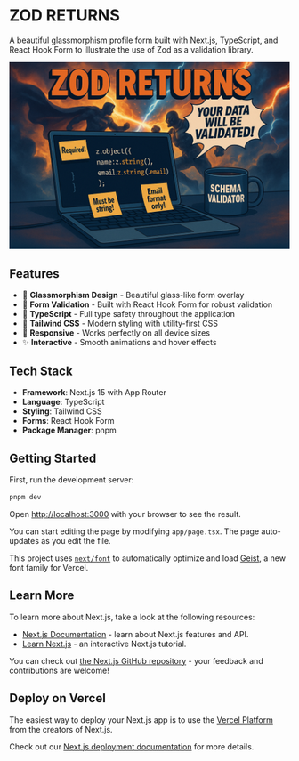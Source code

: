 # ZOD RETURNS

A beautiful glassmorphism profile form built with Next.js, TypeScript, and React Hook Form to illustrate the use of Zod as a validation library.

![Zod Returns Profile Form](./public/zod-returns-cover.png)

## Features

- 🎨 **Glassmorphism Design** - Beautiful glass-like form overlay
- 📝 **Form Validation** - Built with React Hook Form for robust validation
- 🎯 **TypeScript** - Full type safety throughout the application
- 🎨 **Tailwind CSS** - Modern styling with utility-first CSS
- 📱 **Responsive** - Works perfectly on all device sizes
- ✨ **Interactive** - Smooth animations and hover effects

## Tech Stack

- **Framework**: Next.js 15 with App Router
- **Language**: TypeScript
- **Styling**: Tailwind CSS
- **Forms**: React Hook Form
- **Package Manager**: pnpm

## Getting Started

First, run the development server:

```bash
pnpm dev
```

Open [http://localhost:3000](http://localhost:3000) with your browser to see the result.

You can start editing the page by modifying `app/page.tsx`. The page auto-updates as you edit the file.

This project uses [`next/font`](https://nextjs.org/docs/app/building-your-application/optimizing/fonts) to automatically optimize and load [Geist](https://vercel.com/font), a new font family for Vercel.

## Learn More

To learn more about Next.js, take a look at the following resources:

- [Next.js Documentation](https://nextjs.org/docs) - learn about Next.js features and API.
- [Learn Next.js](https://nextjs.org/learn) - an interactive Next.js tutorial.

You can check out [the Next.js GitHub repository](https://github.com/vercel/next.js) - your feedback and contributions are welcome!

## Deploy on Vercel

The easiest way to deploy your Next.js app is to use the [Vercel Platform](https://vercel.com/new?utm_medium=default-template&filter=next.js&utm_source=create-next-app&utm_campaign=create-next-app-readme) from the creators of Next.js.

Check out our [Next.js deployment documentation](https://nextjs.org/docs/app/building-your-application/deploying) for more details.
